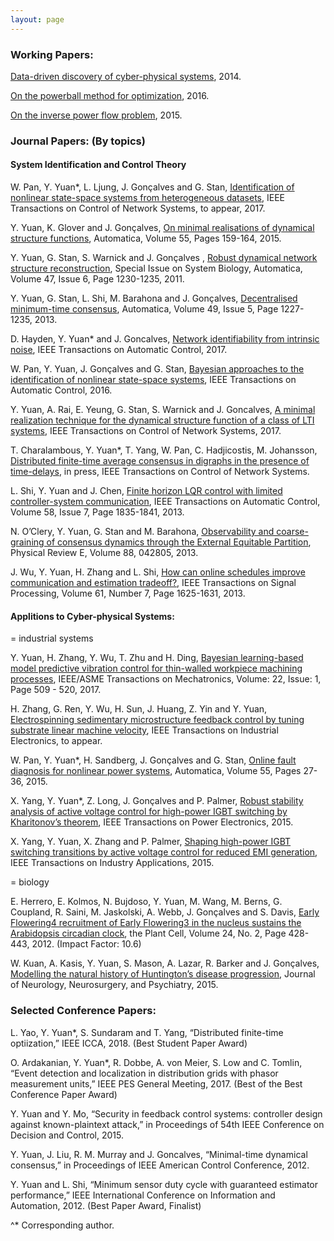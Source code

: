 ```yaml
---
layout: page
---
```


<h3>Working Papers: </h3>

[Data-driven discovery of cyber-physical systems](https://arxiv.org/pdf/1810.00697.pdf), 2014. 

[On the powerball method for optimization](https://arxiv.org/abs/1603.07421), 2016. 

[On the inverse power flow problem](https://arxiv.org/abs/1610.06631), 2015. 


<h3>Journal Papers: (By topics)</h3>

<h4>System Identification and Control Theory</h4>

W. Pan, Y. Yuan*, L. Ljung, J. Gonçalves and G. Stan, [Identification of nonlinear state-space systems from heterogeneous datasets](http://ieeexplore.ieee.org/stamp/stamp.jsp?arnumber=8055630), IEEE Transactions on Control of Network Systems, to appear, 2017.

Y. Yuan, K. Glover and J. Gonçalves, [On minimal realisations of dynamical structure functions](http://arxiv.org/abs/1409.0072), Automatica, Volume 55, Pages 159-164, 2015. 

Y. Yuan, G. Stan, S. Warnick and J. Gonçalves , [Robust dynamical network structure reconstruction](http://www.sciencedirect.com/science/article/pii/S0005109811001828), Special Issue on System Biology, Automatica, Volume 47, Issue 6, Page 1230-1235, 2011.

Y. Yuan, G. Stan, L. Shi, M. Barahona and J. Gonçalves, [Decentralised minimum-time consensus](http://www.sciencedirect.com/science/article/pii/S0005109813000794), Automatica, Volume 49, Issue 5, Page 1227-1235, 2013.

D. Hayden, Y. Yuan* and J. Goncalves, [Network identifiability from intrinsic noise](http://arxiv.org/abs/1310.0375), IEEE Transactions on Automatic Control, 2017. 

W. Pan, Y. Yuan, J. Gonçalves and G. Stan, [Bayesian approaches to the identification of nonlinear state-space systems](http://arxiv.org/pdf/1408.3549v5.pdf), IEEE Transactions on Automatic Control, 2016.

Y. Yuan, A. Rai, E. Yeung, G. Stan, S. Warnick and J. Goncalves, [A minimal realization technique for the dynamical structure function of a class of LTI systems](http://arxiv.org/abs/1209.3808), IEEE Transactions on Control of Network Systems, 2017.

T. Charalambous, Y. Yuan*, T. Yang, W. Pan, C. Hadjicostis, M. Johansson, [Distributed finite-time average consensus in digraphs in the presence of time-delays](http://ieeexplore.ieee.org/xpl/articleDetails.jsp?arnumber=7097006&punumber%3D6509490), in press, IEEE Transactions on Control of Network Systems.

L. Shi, Y. Yuan and J. Chen, [Finite horizon LQR control with limited controller-system communication](http://ieeexplore.ieee.org/xpl/articleDetails.jsp?arnumber=6389717), IEEE Transactions on Automatic Control, Volume 58, Issue 7, Page 1835-1841, 2013.

N. O’Clery, Y. Yuan, G. Stan and M. Barahona, [Observability and coarse-graining of consensus dynamics through the External Equitable Partition](http://scholar.harvard.edu/files/neaveoclery/files/pre2013.pdf?m=1384899642), Physical Review E, Volume 88, 042805, 2013.

J. Wu, Y. Yuan, H. Zhang and L. Shi, [How can online schedules improve communication and estimation tradeoff?](http://ieeexplore.ieee.org/stamp/stamp.jsp?arnumber=6410050), IEEE Transactions on Signal Processing, Volume 61, Number 7, Page 1625-1631, 2013.


<h4>Applitions to Cyber-physical Systems:</h4>

= industrial systems

Y. Yuan, H. Zhang, Y. Wu, T. Zhu and H. Ding, [Bayesian learning-based model predictive vibration control for thin-walled workpiece machining processes](http://ieeexplore.ieee.org/document/7676308/), IEEE/ASME Transactions on Mechatronics, Volume: 22, Issue: 1, Page 509 - 520, 2017. 

H. Zhang, G. Ren, Y. Wu, H. Sun, J. Huang, Z. Yin and Y. Yuan, [Electrospinning sedimentary microstructure feedback control by tuning substrate linear machine velocity](http://ieeexplore.ieee.org/document/7927490/), IEEE Transactions on Industrial Electronics, to appear.

W. Pan, Y. Yuan*, H. Sandberg, J. Gonçalves and G. Stan, [Online fault diagnosis for nonlinear power systems](http://ac.els-cdn.com/S0005109815000941/1-s2.0-S0005109815000941-main.pdf?_tid=b5e10452-5cd8-11e5-aaba-00000aab0f02&acdnat=1442452333_2541d645986555cf7b4e93810a863942), Automatica, Volume 55, Pages 27-36, 2015. 

X. Yang, Y. Yuan*, Z. Long, J. Gonçalves and P. Palmer, [Robust stability analysis of active voltage control for high-power IGBT switching by Kharitonov’s theorem](http://ieeexplore.ieee.org/xpls/abs_all.jsp?arnumber=7115949&tag=1), IEEE Transactions on Power Electronics, 2015. 

X. Yang, Y. Yuan, X. Zhang and P. Palmer, [Shaping high-power IGBT switching transitions by active voltage control for reduced EMI generation](http://ieeexplore.ieee.org/document/6877720/?arnumber=6877720), IEEE Transactions on Industry Applications, 2015. 

= biology

E. Herrero, E. Kolmos, N. Bujdoso, Y. Yuan, M. Wang, M. Berns, G. Coupland, R. Saini, M. Jaskolski, A. Webb, J. Gonçalves and S. Davis, [Early Flowering4 recruitment of Early Flowering3 in the nucleus sustains the Arabidopsis circadian clock](http://www.plantcell.org/content/early/2012/02/07/tpc.111.093807.abstract), the Plant Cell, Volume 24, No. 2, Page 428-443, 2012. (Impact Factor: 10.6)

W. Kuan, A. Kasis, Y. Yuan, S. Mason, A. Lazar, R. Barker and J. Gonçalves,[ Modelling the natural history of Huntington’s disease progression](http://jnnp.bmj.com/content/86/10/1143.abstract), Journal of Neurology, Neurosurgery, and Psychiatry, 2015. 

<h3>Selected Conference Papers:</h3>

L. Yao, Y. Yuan*, S. Sundaram and T. Yang, “Distributed finite-time optiization,” IEEE ICCA, 2018. (Best Student Paper Award)

O. Ardakanian, Y. Yuan*, R. Dobbe, A. von Meier, S. Low and C. Tomlin, “Event detection and localization in distribution grids with phasor measurement units,” IEEE PES General Meeting, 2017. (Best of the Best Conference Paper Award)

Y. Yuan and Y. Mo, “Security in feedback control systems: controller design against known-plaintext attack,” in Proceedings of 54th IEEE Conference on Decision and Control, 2015.

Y. Yuan, J. Liu, R. M. Murray and J. Goncalves, “Minimal-time dynamical consensus,” in Proceedings of IEEE American Control Conference, 2012.

Y. Yuan and L. Shi, “Minimum sensor duty cycle with guaranteed estimator performance,” IEEE International Conference on Information and Automation, 2012. (Best Paper Award, Finalist)

 ^* Corresponding author.
